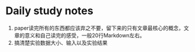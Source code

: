 # Daily study notes
1. paper读完所有的东西都应该弃之不要，留下来的只有文章最核心的概念，文章的意义和自己读完的感受，一般20行Markdown左右。
2. 搞清楚实验数据大小、输入以及实验结果
